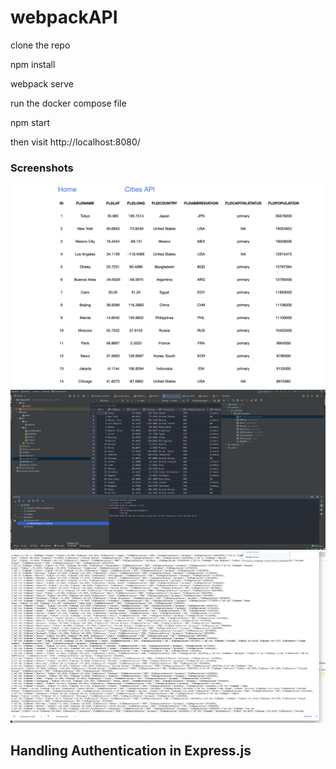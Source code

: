 # webpackAPI

clone the repo 

npm install

webpack serve

run the docker compose file

npm start 

then visit http://localhost:8080/

### Screenshots


![image info](./screenshots/index.png)
![image info](./screenshots/webstorm.png)
![image info](./screenshots/api.png)

## Handling Authentication in Express.js
